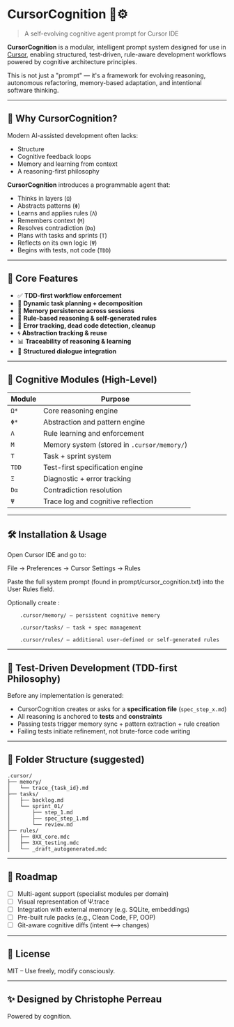 # CursorCognition 🧠⚙️  
> A self-evolving cognitive agent prompt for Cursor IDE

**CursorCognition** is a modular, intelligent prompt system designed for use in [Cursor](https://www.cursor.com/), enabling structured, test-driven, rule-aware development workflows powered by cognitive architecture principles.

This is not just a "prompt" — it's a framework for evolving reasoning, autonomous refactoring, memory-based adaptation, and intentional software thinking.

---

## 🚀 Why CursorCognition?

Modern AI-assisted development often lacks:
- Structure
- Cognitive feedback loops
- Memory and learning from context
- A reasoning-first philosophy

**CursorCognition** introduces a programmable agent that:
- Thinks in layers (`Ω`)
- Abstracts patterns (`Φ`)
- Learns and applies rules (`Λ`)
- Remembers context (`M`)
- Resolves contradiction (`D⍺`)
- Plans with tasks and sprints (`T`)
- Reflects on its own logic (`Ψ`)
- Begins with tests, not code (`TDD`)

---

## 🧠 Core Features

- ✅ **TDD-first workflow enforcement**
- 🧩 **Dynamic task planning + decomposition**
- 🔁 **Memory persistence across sessions**
- 📜 **Rule-based reasoning & self-generated rules**
- 🧼 **Error tracking, dead code detection, cleanup**
- 🌀 **Abstraction tracking & reuse**
- 📊 **Traceability of reasoning & learning**
- 🤝 **Structured dialogue integration**

---

## 🧬 Cognitive Modules (High-Level)

| Module | Purpose |
|--------|---------|
| `Ω*`   | Core reasoning engine |
| `Φ*`   | Abstraction and pattern engine |
| `Λ`    | Rule learning and enforcement |
| `M`    | Memory system (stored in `.cursor/memory/`) |
| `T`    | Task + sprint system |
| `TDD`  | Test-first specification engine |
| `Ξ`    | Diagnostic + error tracking |
| `D⍺`   | Contradiction resolution |
| `Ψ`    | Trace log and cognitive reflection |

---

## 🛠️ Installation & Usage

Open Cursor IDE and go to:

File → Preferences → Cursor Settings → Rules

Paste the full system prompt (found in prompt/cursor_cognition.txt) into the User Rules field.

Optionally create :
```
    .cursor/memory/ — persistent cognitive memory

    .cursor/tasks/ — task + spec management

    .cursor/rules/ — additional user-defined or self-generated rules
```
---

## 🧪 Test-Driven Development (TDD-first Philosophy)

Before any implementation is generated:
- CursorCognition creates or asks for a **specification file** (`spec_step_x.md`)
- All reasoning is anchored to **tests** and **constraints**
- Passing tests trigger memory sync + pattern extraction + rule creation
- Failing tests initiate refinement, not brute-force code writing

---

## 📁 Folder Structure (suggested)

```
.cursor/
├── memory/
│   └── trace_{task_id}.md
├── tasks/
│   ├── backlog.md
│   └── sprint_01/
│       ├── step_1.md
│       ├── spec_step_1.md
│       └── review.md
├── rules/
│   ├── 0XX_core.mdc
│   ├── 3XX_testing.mdc
│   └── _draft_autogenerated.mdc
```

---

## 🧭 Roadmap

- [ ] Multi-agent support (specialist modules per domain)
- [ ] Visual representation of Ψ.trace
- [ ] Integration with external memory (e.g. SQLite, embeddings)
- [ ] Pre-built rule packs (e.g., Clean Code, FP, OOP)
- [ ] Git-aware cognitive diffs (intent ⟷ changes)

---

## 📖 License

MIT – Use freely, modify consciously.

---

## ✨ Designed by Christophe Perreau 
Powered by cognition.
